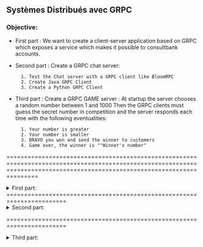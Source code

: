 ## Systèmes Distribués avec GRPC 

### Objective:

+ First part : We want to create a client-server application based  on GRPC which exposes a service which makes it possible to consultbank accounts.
+ Second part : Create a GRPC chat server:

        1. Test the Chat server with a GRPC client like BloomRPC 
        2. Create Java GRPC Client 
        3. Create a Python GRPC Client 
                 
+ Third part : Create a GRPC GAME server :
At startup the server chooses a random number between 1 and 1000 Then the GRPC clients must guess the secret number in competition and the server responds each time with the following eventualities:

        1. Your number is greater
        2. Your number is smaller
        3. BRAVO you won and send the winner to customers
        4. Game over, the winner is ""Winner's number" 
        
        
===========================================================================================================================================================================

<details>
<summary>  First part:</summary>
                               
#### 1 ---> Test the Unary Model using BloomRPC:
![image](https://user-images.githubusercontent.com/78732216/235297645-5e95d16c-8f13-43c2-9063-a739000906b3.png)

#### ---> Test With client using blockingStub (mode synchrone):
![image](https://user-images.githubusercontent.com/78732216/235299617-ccd1184d-b291-4042-81f1-6abed8b9087d.png)

#### 2 ---> Test the Streaming Model using BloomRPC(count to 21):
![image](https://user-images.githubusercontent.com/78732216/235353370-1bbcb206-47c2-4fd8-b4ab-978808d15a73.png)

####   --->The client number 3 got an item every second (Server Streaming) :
![image](https://user-images.githubusercontent.com/78732216/235355666-c91e2164-a2b6-4667-ab7c-017fe70fe1da.png)

#### 3 ---> Streaming request from client and got response based on streamed requests (perform stream):
![image](https://user-images.githubusercontent.com/78732216/235357065-fe96331b-bfcb-406d-8a1d-a8481b16f540.png)

#### ---> Perform stream:
![image](https://user-images.githubusercontent.com/78732216/235367893-389ae7a0-b084-47c7-8f62-c4ac7606c9ec.png)
#### 4 ---> Bi-Directional (fullcurrencystream) send un recive a stream:
![image](https://user-images.githubusercontent.com/78732216/235368361-b16494db-108b-4a80-9cc9-7e80a983bbe8.png)
</details>
=======================================================================
<details>
           <summary>  Second part: </summary> 
           
#### 1. Create a GRPC Chat server and Test the Chat server with a GRPC client like BloomRPC   :       
#### typing user name BloomRPC:        
![image](https://user-images.githubusercontent.com/78732216/235484412-57a0fcab-97df-43e9-a4e1-fd3c54d47bce.png)

##### display who is on chat :
![image](https://user-images.githubusercontent.com/78732216/235484553-7d8fbf1b-de99-41ad-8233-b24eea5cb194.png)

##### sending message :
![image](https://user-images.githubusercontent.com/78732216/235484774-e50b4ed2-bd90-420a-86c1-d662587a85b7.png)

##### display who sent message server  :
![image](https://user-images.githubusercontent.com/78732216/235485363-2572e1c5-813b-42d6-bc2e-6d6ff77d6d41.png)

##### display messages Bloom  :
![image](https://user-images.githubusercontent.com/78732216/235485682-3dc063f5-1f8d-4bea-9055-e88bfc2f7e89.png)

#### 2.Create Java GRPC Client  :
++ client java :
![image](https://user-images.githubusercontent.com/78732216/235499390-068fb8a9-c1b4-490f-b554-118489735072.png)
++ server:
![image](https://user-images.githubusercontent.com/78732216/235499473-704fa815-8786-498f-98f6-4c444dff4046.png)



#### 3. Create a Python GRPC Client :

++ server:
![image](https://user-images.githubusercontent.com/78732216/235511565-dbe48e32-c1ea-4d53-9219-a0893e9cc19c.png)

++ java client:
![image](https://user-images.githubusercontent.com/78732216/235511643-1fa98152-342d-4087-8a8d-f504ec6f3b63.png)

++ python client:
![image](https://user-images.githubusercontent.com/78732216/235511716-e5788603-6aad-446a-8bc3-43f9eb731257.png)

</details>

=======================================================================
<details>
           <summary>  Third part: </summary> 
           

++Test with BloomRCP:

![image](https://user-images.githubusercontent.com/78732216/235516671-b348f132-4b6d-463f-af65-63c682b1dd74.png)
![image](https://user-images.githubusercontent.com/78732216/235516974-e8b8febe-406c-4a3f-b2d6-d22346be84b4.png)


</details>



